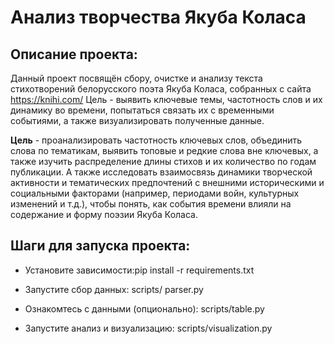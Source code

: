 # Анализ творчества Якуба Коласа

## Описание проекта:

Данный проект посвящён сбору, очистке и анализу текста стихотворений белорусского поэта Якуба Коласа, собранных с сайта https://knihi.com/ Цель - выявить ключевые темы, частотность слов и их динамику во времени, попытаться связать их  с временными событиями, а также визуализировать полученные данные.

**Цель** - проанализировать частотность ключевых слов, объединить слова по тематикам, выявить топовые и редкие слова вне ключевых, а также изучить распределение длины стихов и их количество по годам публикации. А также исследовать взаимосвязь динамики творческой активности и тематических предпочтений с внешними историческими и социальными факторами (например, периодами войн, культурных изменений и т.д.), чтобы понять, как события времени влияли на содержание и форму поэзии Якуба Коласа.

## Шаги для запуска проекта:

- Установите зависимости:pip install -r requirements.txt

- Запустите сбор данных: scripts/ parser.py

- Ознакомтесь с данными (опционально): scripts/table.py

- Запустите анализ и визуализацию: scripts/visualization.py
